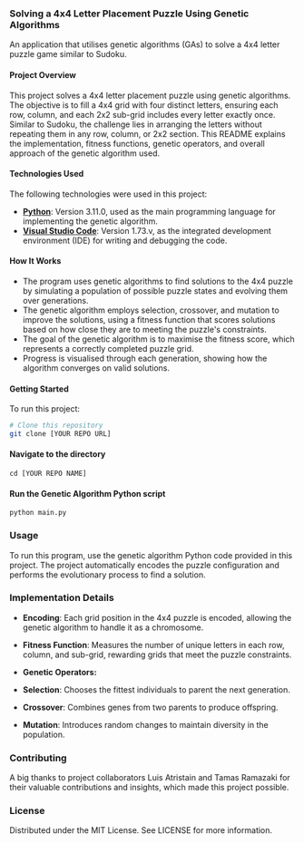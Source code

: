 ### Solving a 4x4 Letter Placement Puzzle Using Genetic Algorithms
An application that utilises genetic algorithms (GAs) to solve a 4x4 letter puzzle game similar to Sudoku.

#### Project Overview
This project solves a 4x4 letter placement puzzle using genetic algorithms. The objective is to fill a 4x4 grid with four distinct letters, ensuring each row, column, and each 2x2 sub-grid includes every letter exactly once. Similar to Sudoku, the challenge lies in arranging the letters without repeating them in any row, column, or 2x2 section. This README explains the implementation, fitness functions, genetic operators, and overall approach of the genetic algorithm used.

#### Technologies Used
The following technologies were used in this project:

* **[Python](https://www.python.org/downloads)**: Version 3.11.0, used as the main programming language for implementing the genetic algorithm.
* **[Visual Studio Code](https://visualstudio.microsoft.com/es)**: Version 1.73.v, as the integrated development environment (IDE) for writing and debugging the code.

#### How It Works
- The program uses genetic algorithms to find solutions to the 4x4 puzzle by simulating a population of possible puzzle states and evolving them over generations.
- The genetic algorithm employs selection, crossover, and mutation to improve the solutions, using a fitness function that scores solutions based on how close they are to meeting the puzzle's constraints.
- The goal of the genetic algorithm is to maximise the fitness score, which represents a correctly completed puzzle grid.
- Progress is visualised through each generation, showing how the algorithm converges on valid solutions.


#### Getting Started
To run this project:

```bash
# Clone this repository
git clone [YOUR REPO URL]
```
#### Navigate to the directory
```
cd [YOUR REPO NAME]
```
#### Run the Genetic Algorithm Python script
```
python main.py
```
   
### Usage
To run this program, use the genetic algorithm Python code provided in this project. The project automatically encodes the puzzle configuration and performs the evolutionary process to find a solution.

### Implementation Details
 - **Encoding**: Each grid position in the 4x4 puzzle is encoded, allowing the genetic algorithm to handle it as a chromosome.

 - **Fitness Function**: Measures the number of unique letters in each row, column, and sub-grid, rewarding grids that meet the puzzle constraints.

 - **Genetic Operators:**
 - **Selection**: Chooses the fittest individuals to parent the next generation.
 - **Crossover**: Combines genes from two parents to produce offspring.
 - **Mutation**: Introduces random changes to maintain diversity in the population.

### Contributing
A big thanks to project collaborators Luis Atristain and Tamas Ramazaki for their valuable contributions and insights, which made this project possible.

### License
Distributed under the MIT License. See LICENSE for more information.
